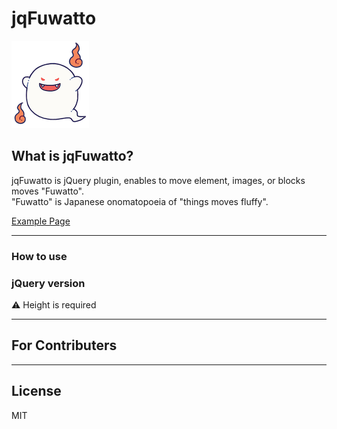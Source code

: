 # jqFuwatto

![ghost](https://github.com/yn1323/jqFuwatto/blob/d7024ed37fc0169c708b9bff65da5627244c9c21/assets/image/ghost.png "ghost")


## What is jqFuwatto?

jqFuwatto is jQuery plugin, enables to move element, images, or blocks moves "Fuwatto".  
"Fuwatto" is Japanese onomatopoeia of "things moves fluffy".  

[Example Page](https://yn1323.github.io/jqFuwatto/)

---

### How to use
### jQuery version


⚠️ Height is required

---

## For Contributers

---

## License
MIT
